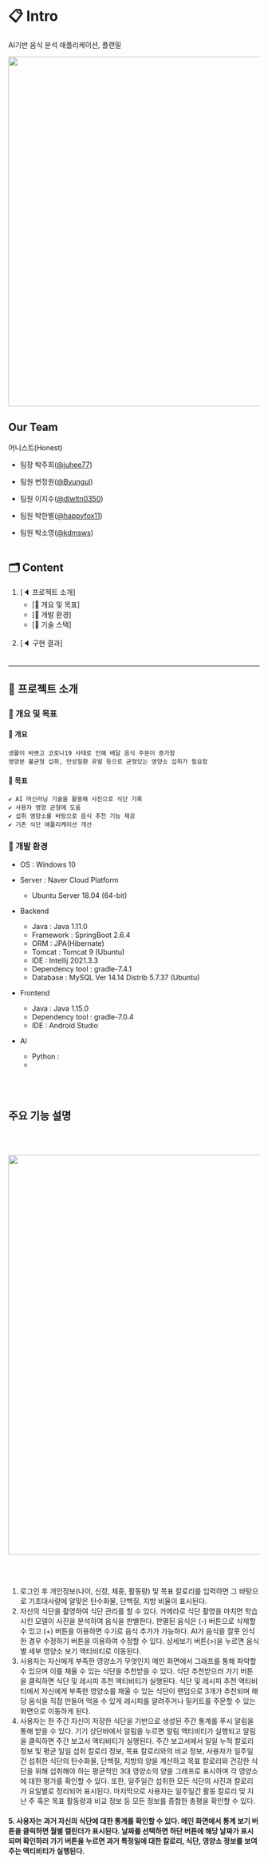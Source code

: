 
# 📋 Intro
AI기반 음식 분석 애플리케이션, 플랜밀

<p align="center">
  <img src = "https://user-images.githubusercontent.com/56522878/170629000-4a237356-9c32-414a-bf45-af9f039a36d7.jpg" width="700px">

</p>

## Our Team
어니스트(Honest)

* 팀장 박주희([@juhee77](https://github.com/juhee77 "github link"))

* 팀원 변정원([@Byungul](https://github.com/Byungul "github link"))

* 팀원 이지수([@dlwltn0350](https://github.com/dlwltn0350 "github link"))

* 팀원 박한별([@happyfox11](https://github.com/happyfox11 "github link"))

* 팀원 박소영([@kdmsws](https://github.com/kdmsws "github link")) <br><br>

## 🗂 Content

1. [🔈 프로젝트 소개]
   <br>
   - [📑 개요 및 목표]
   - [📑 개발 환경]
   - [📑 기술 스택]
   <br><br>
2. [🔈 구현 결과]
   <br><br>

---

## 🥜 프로젝트 소개

### 🔔 개요 및 목표

#### 🧿 개요

    생활이 바쁘고 코로나19 사태로 인해 배달 음식 주문이 증가함
    영양분 불균형 섭취, 만성질환 유발 등으로 균형있는 영양소 섭취가 필요함

#### 🏃‍ 목표
    ✔ AI 머신러닝 기술을 활용해 사진으로 식단 기록
    ✔ 사용자 영양 균형에 도움
    ✔ 섭취 영양소를 바탕으로 음식 추천 기능 제공
    ✔ 기존 식단 애플리케이션 개선

### 🔨 개발 환경

- OS : Windows 10

- Server : Naver Cloud Platform

  - Ubuntu Server 18.04 (64-bit)

- Backend

  - Java : Java 1.11.0
  - Framework : SpringBoot 2.6.4
  - ORM : JPA(Hibernate)
  - Tomcat : Tomcat 9 (Ubuntu)
  - IDE : Intellij 2021.3.3
  - Dependency tool : gradle-7.4.1
  - Database : MySQL Ver 14.14 Distrib 5.7.37 (Ubuntu)

- Frontend 

    - Java : Java 1.15.0
    - Dependency tool : gradle-7.0.4
    - IDE : Android Studio

- AI

    - Python : 
    - 
  <br><br>



## 주요 기능 설명
<br>
<br>
<p align="center">
  <img src = "https://user-images.githubusercontent.com/89199587/170630038-cb7b41eb-49b4-4df4-b5be-ce4623255c59.png" width="800px">
</p>
<br>
<br>

1. 로그인 후 개인정보(나이, 신장, 체중, 활동량) 및 목표 칼로리를 입력하면 그 바탕으로 기초대사량에 알맞은     탄수화물, 단백질, 지방 비율이 표시된다.
2. 자신의 식단을 촬영하여 식단 관리를 할 수 있다. 카메라로 식단 촬영을 마치면 학습시킨 모델이 사진을 분석하여 음식을 판별한다. 판멸된 음식은 (-) 버튼으로 삭제할 수 있고 (+) 버튼을 이용하면 수기로 음식 추가가 가능하다.     AI가 음식을 잘못 인식한 경우 수정하기 버튼을 이용하여 수정할 수 있다. 상세보기 버튼(>)을 누르면 음식별 세부 영양소 보기 액티비티로 이동된다. 
3. 사용자는 자신에게 부족한 영양소가 무엇인지 메인 화면에서 그래프를 통해 파악할 수 있으며 이를 채울 수 있는 식단을 추천받을 수 있다. 식단 추천받으러 가기 버튼을 클릭하면 식단 및 레시피 추천 액티비티가 실행된다.    식단 및 레시피 추천 액티비티에서 자신에게 부족한 영양소를 채울 수 있는 식단이 랜덤으로 3개가 추천되며 해당 음식을 직접 만들어 먹을 수 있게 레시피를 알려주거나 밀키트를 주문할 수 있는 화면으로 이동하게 된다.
4. 사용자는 한 주간 자신이 저장한 식단을 기반으로 생성된 주간 통계를 푸시 알림을 통해 받을 수 있다.    기기 상단바에서 알림을 누르면 알림 액티비티가 실행되고 알림을 클릭하면 주간 보고서 액티비티가 실행된다.     주간 보고서에서 일일 누적 칼로리 정보 및 평균 일일 섭취 칼로리 정보, 목표 칼로리와의 비교 정보, 사용자가 일주일간 섭취한 식단의 탄수화물, 단백질, 지방의 양을 계산하고 목표 칼로리와 건강한 식단을 위해 섭취해야 하는 평균적인 3대 영양소의 양을 그래프로 표시하며 각 영양소에 대한 평가를 확인할 수 있다.      또한, 일주일간 섭취한 모든 식단의 사진과 칼로리가 요일별로 정리되어 표시된다.    마지막으로 사용자는 일주일간 활동 칼로리 및 지난 주 혹은 목표 활동량과 비교 정보 등 모든 정보를 종합한 총평을 확인할 수 있다. 


#### 5. 사용자는 과거 자신의 식단에 대한 통계를 확인할 수 있다. 메인 화면에서 통계 보기 버튼을 클릭하면 월별 캘린더가 표시된다.     날짜를 선택하면 하단 버튼에 해당 날짜가 표시되며 확인하러 가기 버튼을 누르면 과거 특정일에 대한 칼로리, 식단, 영양소 정보를 보여주는 액티비티가 실행된다. 
